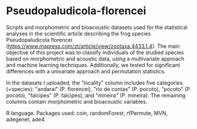# Pseudopaludicola-florencei
Scripts and morphometric and bioacoustic datasets used for the statistical analyses in the scientific article describing the frog species Pseudopaludicola florencei (https://www.mapress.com/zt/article/view/zootaxa.4433.1.4). The main objective of this project was to classify individuals of the studied species based on morphometric and acoustic data, using a multivariate approach and machine learning techniques. Additionally, we tested for significant differences with a univariate approach and permutation statistics.

In the datasets I uploaded, the "locality" column includes five categories (=species): "andarai" (P. florencei), "rio de contas" (P. pocoto), "pocoto" (P. pocoto), "falcipes" (P. falcipes), and "mineira" (P. mineira). The remaining columns contain morphometric and bioacoustic variables. 

R language. 
Packages used: coin, randomForest, rfPermute, MVN, adegenet, ade4. 

